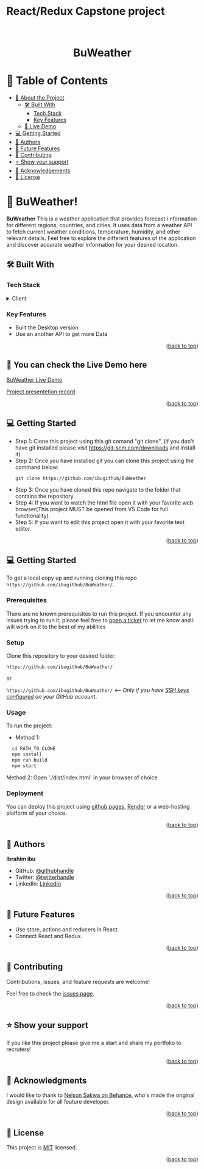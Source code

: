 # React/Redux Capstone project
<br>
<div align='center'>
	<h1>BuWeather</h1>
  </div>
<a name="readme-top"></a>

# 📗 Table of Contents
- [📖 About the Project](#about-project)
  - [🛠 Built With](#built-with)
    - [Tech Stack](#tech-stack)
    - [Key Features](#key-features)
  - [🚀 Live Demo](#live-demo)
- [💻 Getting Started](#getting-started)
- [👥 Authors](#authors)
- [🔭 Future Features](#future-features)
- [🤝 Contributing](#contributing)
- [⭐️ Show your support](#support)
- [🙏 Acknowledgements](#acknowledgements)
- [📝 License](#license)


# 📖 BuWeather! <a name="about-project"></a>

**BuWeather** This is a weather application that provides forecast i nformation for different regions, countries, and cities. It uses data from a weather API to fetch current weather conditions, temperature, humidity, and other relevant details. Feel free to explore the different features of the application and discover accurate weather information for your desired location.
## 🛠 Built With <a name="built-with"></a>

### Tech Stack <a name="tech-stack"></a>

<details>
  <summary>Client</summary>
  <ul>
    <li><a href="https://www.w3schools.com/html/">HTML</></li>
    <li><a href="https://developer.mozilla.org/en-US/docs/Web/CSS">CSS</a></li>
    <li><a href="https://www.w3schools.com/js/default.asp">JavaScript</a></li>
	  <li><a href="https://react.dev/learn/react-developer-tools">React</a></li>
    <li><a href="https://redux-toolkit.js.org/">Redux</a></li>
    <li><a href="https://docs.api.jikan.moe/">API</a></li>
  </ul>
</details>

### Key Features <a name="key-features"></a>

- Built the Desktop version 
- Use an another API to get more Data

<p align="right">(<a href="#readme-top">back to top</a>)</p>

<!-- LIVE DEMO -->

## 🚀 You can check the Live Demo here<a name="live-demo"></a>

[BuWeather Live Demo](https://buweather.onrender.com/) 

[Project presentetion record](https://www.loom.com/share/26288a32ee2342a99c60367fd5b129a4?sid=036aa1cb-d1af-443c-8af1-5419be13edb8)
<p align="right">(<a href="#readme-top">back to top</a>)</p>

<!-- GETTING STARTED -->

## 💻 Getting Started <a name="getting-started"></a>

- Step 1: Clone this project using this git comand "git clone", (if you don't have git installed please visit
  https://git-scm.com/downloads and install it).
- Step 2: Once you have installed git you can clone this project using the command below:
  ```
  git clone https://github.com/ibugithub/BuWeather
  ```
- Step 3: Once you have cloned this repo navigate to the folder that contains
  the repository.
- Step 4: If you want to watch the html file open it with your favorite web browser(This project MUST be opened from VS Code for full functionality).
- Step 5: If you want to edit this project open it with your favorite text editor.

<p align="right">(<a href="#readme-top">back to top</a>)</p>

## 💻 Getting Started <a name="getting-started"></a>

To get a local copy up and running cloning this repo `https://github.com/ibugithub/BuWeather/`.

### Prerequisites

There are no known prerequisites to run this project.
If you encounter any issues trying to run it, please feel free to
[open a ticket](https://github.com/ibugithub/BuWeather/issues) to let me know and i will work on it to the best
of my abilities

### Setup

Clone this repository to your desired folder:

`https://github.com/ibugithub/BuWeather/`

or

`https://github.com/ibugithub/BuWeather/` <-- _Only if you have [SSH keys configured](https://docs.github.com/en/authentication/connecting-to-github-with-ssh/adding-a-new-ssh-key-to-your-github-account) on your GitHub account_.

### Usage

To run the project:

- Method 1:

```sh
  cd PATH_TO_CLONE
  npm install
  npm run build
  npm start
```

Method 2:
Open './dist/index.html' in your browser of choice

### Deployment

You can deploy this project using [github pages](https://docs.github.com/en/pages/quickstart),
[Render](https://dashboard.render.com/)
or a web-hosting platform of your choice.

<p align="right">(<a href="#readme-top">back to top</a>)</p>


<!-- AUTHORS -->

## 👥 Authors <a name="authors"></a>
 **Ibrahim ibu**
- GitHub: [@githubhandle](https://github.com/ibugithub)
- Twitter: [@twitterhandle](https://twitter.com/mdibrahimibuu)
- LinkedIn: [LinkedIn](https://linkedin.com/in/ibuu)

<p align="right">(<a href="#readme-top">back to top</a>)</p>


<!-- FUTURE FEATURES -->

## 🔭 Future Features <a name="future-features"></a>

- Use store, actions and reducers in React.
- Connect React and Redux.

<p align="right">(<a href="#readme-top">back to top</a>)</p>

<!-- CONTRIBUTING -->

## 🤝 Contributing <a name="contributing"></a>

Contributions, issues, and feature requests are welcome!

Feel free to check the [issues page](https://github.com/ibugithub/BuWeather/issues).

<p align="right">(<a href="#readme-top">back to top</a>)</p>

<!-- SUPPORT -->

## ⭐️ Show your support <a name="support"></a>

If you like this project please give me a start and share my portfolio to recruters!

<p align="right">(<a href="#readme-top">back to top</a>)</p>

<!-- ACKNOWLEDGEMENTS -->

## 🙏 Acknowledgments <a name="acknowledgements"></a>

I would like to thank to [Nelson Sakwa on Behance.](https://www.behance.net/sakwadesignstudio) who's made the original design available for all feature developer.

<p align="right">(<a href="#readme-top">back to top</a>)</p>

<!-- FAQ (optional) -->

<!-- LICENSE -->

## 📝 License <a name="license"></a>
This project is [MIT](LICENSE.md) licensed.
<p align="right">(<a href="#readme-top">back to top</a>)</p>
